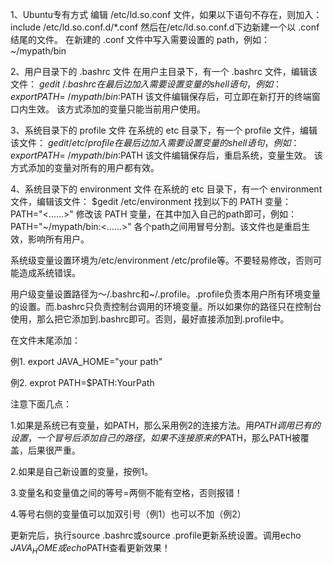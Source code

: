 1、Ubuntu专有方式
编辑 /etc/ld.so.conf 文件，如果以下语句不存在，则加入：
include /etc/ld.so.conf.d/*.conf
然后在/etc/ld.so.conf.d下边新建一个以 .conf 结尾的文件。
在新建的 .conf 文件中写入需要设置的 path，例如：
~/mypath/bin

2、用户目录下的 .bashrc 文件
在用户主目录下，有一个 .bashrc 文件，编辑该文件：
$gedit ~/.bashrc 
在最后边加入需要设置变量的shell语句，例如：
export PATH=~/mypath/bin:$PATH
该文件编辑保存后，可立即在新打开的终端窗口内生效。
该方式添加的变量只能当前用户使用。

3、系统目录下的 profile 文件
在系统的 etc 目录下，有一个 profile 文件，编辑该文件：
$gedit /etc/profile
在最后边加入需要设置变量的shell语句，例如：
export PATH=~/mypath/bin:$PATH
该文件编辑保存后，重启系统，变量生效。
该方式添加的变量对所有的用户都有效。

4、系统目录下的 environment 文件
在系统的 etc 目录下，有一个 environment 文件，编辑该文件：
$gedit /etc/environment
找到以下的 PATH 变量：
PATH="<......>"
修改该 PATH 变量，在其中加入自己的path即可，例如：
PATH="~/mypath/bin:<......>"
各个path之间用冒号分割。该文件也是重启生效，影响所有用户。



系统级变量设置环境为/etc/environment /etc/profile等。不要轻易修改，否则可能造成系统错误。

用户级变量设置路径为～/.bashrc和~/.profile。.profile负责本用户所有环境变量的设置。而.bashrc只负责控制台调用的环境变量。所以如果你的路径只在控制台使用，那么把它添加到.bashrc即可。否则，最好直接添加到.profile中。

在文件末尾添加：

例1. export JAVA_HOME="your path"

例2. exprot PATH=$PATH:YourPath

注意下面几点：

1.如果是系统已有变量，如PATH，那么采用例2的连接方法。用$PATH调用已有的设置，一个冒号后添加自己的路径，如果不连接原来的$PATH，那么PATH被覆盖，后果很严重。

2.如果是自己新设置的变量，按例1。

3.变量名和变量值之间的等号=两侧不能有空格，否则报错！

4.等号右侧的变量值可以加双引号（例1）也可以不加（例2）

更新完后，执行source .bashrc或source .profile更新系统设置。调用echo $JAVA_HOME或echo$PATH查看更新效果！